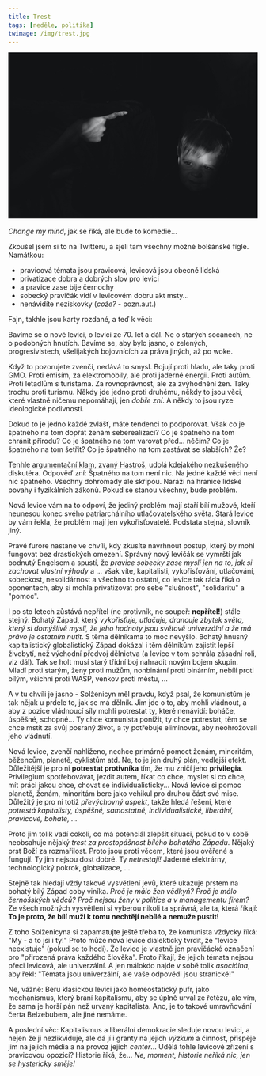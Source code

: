 ```yaml
---
title: Trest
tags: [neděle, politika]
twimage: /img/trest.jpg
---
```


![cover](/img/trest.jpg)

_Change my mind_, jak se říká, ale bude to komedie...

Zkoušel jsem si to na Twitteru, a sjeli tam všechny možné bolšánské fígle. Namátkou:

- pravicová témata jsou pravicová, levicová jsou obecně lidská
- privatizace dobra a dobrých slov pro levici
- a pravice zase bije černochy
- sobecký pravičák vidí v levicovém dobru akt msty...
- nenávidíte neziskovky (_cože?_ - pozn.aut.)

Fajn, takhle jsou karty rozdané, a teď k věci:

Bavíme se o nové levici, o levici ze 70. let a dál. Ne o starých socanech, ne o podobných hnutích. Bavíme se, aby bylo jasno, o zelených, progresivistech, všelijakých bojovnících za práva jiných, až po woke.

Když to pozorujete zvenčí, nedává to smysl. Bojují proti hladu, ale taky proti GMO. Proti emisím, za elektromobily, ale proti jaderné energii. Proti autům. Proti letadlům s turistama. Za rovnoprávnost, ale za zvýhodnění žen. Taky trochu proti turismu. Někdy jde jedno proti druhému, někdy to jsou věci, které vlastně ničemu nepomáhají, jen _dobře zní_. A někdy to jsou ryze ideologické podivnosti.

Dokud to je jedno každé zvlášť, máte tendenci to podporovat. Však co je špatného na tom dopřát ženám seberealizaci? Co je špatného na tom chránit přírodu? Co je špatného na tom varovat před... něčím? Co je špatného na tom šetřit? Co je špatného na tom zastávat se slabších? Že?

Tenhle [argumentační klam, zvaný Hastroš](https://misantrop.info/trvale-udrzitelna-krava/#hastros), udolá kdejakého nezkušeného diskutéra. Odpověď zní: Špatného na tom není nic. Na jedné každé věci není nic špatného. Všechny dohromady ale skřípou. Naráží na hranice lidské povahy i fyzikálních zákonů. Pokud se stanou všechny, bude problém.

Nová levice vám na to odpoví, že jediný problém mají staří bílí mužové, kteří neunesou konec svého patriarchálního utlačovatelského světa. Stará levice by vám řekla, že problém mají jen vykořisťovatelé. Podstata stejná, slovník jiný.

Pravé furore nastane ve chvíli, kdy zkusíte navrhnout postup, který by mohl fungovat bez drastických omezení. Správný nový levičák se vymrští jak bodnutý Engelsem a spustí, že _pravice sobecky zase myslí jen na to, jak si zachovat vlastní výhody_ a ... však víte, kapitalisti, vykořisťování, utlačování, sobeckost, nesolidárnost a všechno to ostatní, co levice tak ráda říká o oponentech, aby si mohla privatizovat pro sebe "slušnost", "solidaritu" a "pomoc".

I po sto letech zůstává nepřítel (ne protivník, ne soupeř: **nepřítel!**) stále stejný: Bohatý Západ, který _vykořisťuje, utlačuje, drancuje zbytek světa, který si domýšlivě myslí, že jeho hodnoty jsou světově univerzální a že má právo je ostatním nutit_. S těma dělníkama to moc nevyšlo. Bohatý hnusný kapitalistický globalistický Západ dokázal i těm dělníkům zajistit lepší živobytí, než východní předvoj dělnictva (a levice v tom sehrála zásadní roli, viz dál). Tak se holt musí starý třídní boj nahradit novým bojem skupin. Mladí proti starým, ženy proti mužům, nonbinární proti binárním, nebílí proti bílým, všichni proti WASP, venkov proti městu, ...

A v tu chvíli je jasno - Solženicyn měl pravdu, když psal, že komunistům je tak nějak u prdele to, jak se má dělník. Jim jde o to, aby mohli vládnout, a aby z pozice vládnoucí síly mohli potrestat ty, které nenávidí: boháče, úspěšné, schopné... Ty chce komunista ponížit, ty chce potrestat, těm se chce mstít za svůj posraný život, a ty potřebuje eliminovat, aby neohrožovali jeho vládnutí.

Nová levice, zvenčí nahlíženo, nechce primárně pomoct ženám, minoritám, běžencům, planetě, cyklistům atd. Ne, to je jen druhý plán, vedlejší efekt. Důležitější je pro ni **potrestat protivníka** tím, že mu zničí jeho **privilegia**. Privilegium spotřebovávat, jezdit autem, říkat co chce, myslet si co chce, mít práci jakou chce, chovat se individualisticky... Nová levice si pomoc planetě, ženám, minoritám bere jako vehikul pro druhou část své mise. Důležitý je pro ni totiž _převýchovný aspekt_, takže hledá řešení, které _potrestá kapitalisty, úspěšné, samostatné, individualistické, liberální, pravicové, bohaté, ..._

Proto jim tolik vadí cokoli, co má potenciál zlepšit situaci, pokud to v sobě neobsahuje nějaký _trest za prostopášnost bílého bohatého Západu_. Nějaký prst Boží za rozmařilost. Proto jsou proti věcem, které jsou ověřené a fungují. Ty jim nejsou dost dobré. Ty _netrestají!_ Jaderné elektrárny, technologický pokrok, globalizace, ... 

Stejně tak hledají vždy takové vysvětlení jevů, které ukazuje prstem na bohatý bílý Západ coby viníka. _Proč je málo žen vědkyň? Proč je málo černošských vědců? Proč nejsou ženy v politice a v managementu firem?_ Ze všech možných vysvětlení si vyberou nikoli ta správná, ale ta, která říkají: **To je proto, že bílí muži k tomu nechtějí nebílé a nemuže pustit!**

Z toho Solženicyna si zapamatujte ještě třeba to, že komunista vždycky říká: "My - a to jsi i ty!" Proto může nová levice dialekticky tvrdit, že "levice neexistuje" (pokud se to hodí). Že levice je vlastně jen pravičácké označení pro "přirozená práva každého člověka". Proto říkají, že jejich témata nejsou přeci levicová, ale univerzální. A jen málokdo najde v sobě tolik _asociálna_, aby řekl: "Témata jsou univerzální, ale vaše odpovědi jsou stranické!"

Ne, vážně: Beru klasickou levici jako homeostatický pufr, jako mechanismus, který brání kapitalismu, aby se úplně urval ze řetězu, ale vím, že sama je horší pán než urvaný kapitalista. Ano, je to takové umravňování čerta Belzebubem, ale jiné nemáme.

A poslední věc: Kapitalismus a liberální demokracie sleduje novou levici, a nejen že ji nezlikviduje, ale dá jí i granty na jejich _výzkum_ a činnost, přispěje jim na jejich média a na provoz jejich _center_... Udělá tohle levicové zřízení s pravicovou opozicí? Historie říká, že... _Ne, moment, historie neříká nic, jen se hystericky směje!_